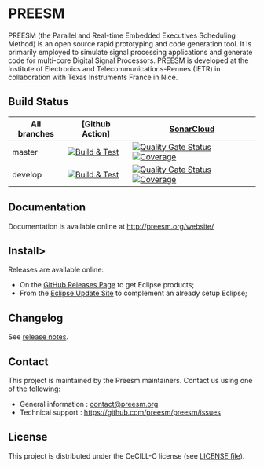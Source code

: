 PREESM
======

PREESM (the Parallel and Real-time Embedded Executives Scheduling Method) is an open source rapid prototyping and code generation tool. It is primarily employed to simulate signal processing applications and generate code for multi-core Digital Signal Processors. PREESM is developed at the Institute of Electronics and Telecommunications-Rennes (IETR) in collaboration with Texas Instruments France in Nice.


## Build Status

| All branches | [Github Action] | [SonarCloud](https://sonarcloud.io/organizations/preesm/projects) |
| ------------- |  ------------- |    -------------  |
| master  |  [![Build & Test](https://github.com/preesm/preesm/actions/workflows/check_master.yml/badge.svg)](https://github.com/preesm/preesm/actions/workflows/check_master.yml) | [![Quality Gate Status](https://sonarcloud.io/api/project_badges/measure?project=preesm_preesm&metric=alert_status&branch=master)](https://sonarcloud.io/summary/new_code?id=preesm_preesm) [![Coverage](https://sonarcloud.io/api/project_badges/measure?project=preesm_preesm&metric=coverage&branch=master)](https://sonarcloud.io/summary/new_code?id=preesm_preesm) |
| develop  | [![Build & Test](https://github.com/preesm/preesm/actions/workflows/build.yml/badge.svg?branch=develop)](https://github.com/preesm/preesm/actions/workflows/build.yml)  | [![Quality Gate Status](https://sonarcloud.io/api/project_badges/measure?project=preesm_preesm&metric=alert_status&branch=develop)](https://sonarcloud.io/summary/new_code?id=preesm_preesm) [![Coverage](https://sonarcloud.io/api/project_badges/measure?project=preesm_preesm&metric=coverage&branch=develop)](https://sonarcloud.io/summary/new_code?id=preesm_preesm)  |

## Documentation

Documentation is available online at http://preesm.org/website/

## Install>

Releases are available online:

*   On the [GitHub Releases Page](https://github.com/preesm/preesm/releases/) to get Eclipse products;
*   From the [Eclipse Update Site](http://preesm.insa-rennes.fr/repo/complete/) to complement an already setup Eclipse;

## Changelog

See [release notes](release_notes.md).

## Contact

This project is maintained by the Preesm maintainers. Contact us using one of the following:

*   General information : contact@preesm.org
*   Technical support : https://github.com/preesm/preesm/issues

## License

This project is distributed under the CeCILL-C license (see [LICENSE file](LICENSE)).
